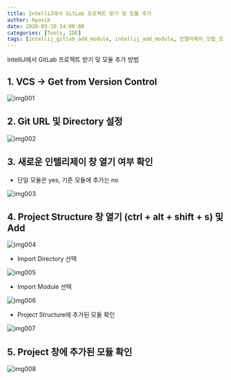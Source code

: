 ```yaml
---
title: IntelliJ에서 GitLab 프로젝트 받기 및 모듈 추가
author: Hyosik
date: 2020-03-20 14:00:00
categories: [Tools, IDE]
tags: [intellij_gitlab_add_module, intellij_add_module, 인텔리제이_깃랩_모듈_추가, 인텔리제이_모듈_추가, 깃랩_받기, 깃랩_겟]
---
```


IntelliJ에서 GitLab 프로젝트 받기 및 모듈 추가 방법

## 1. VCS → Get from Version Control

![img001](/assets/img/2020-03-20-intellij-gitlab-add-module/img001.png)

## 2. Git URL 및 Directory 설정

![img002](/assets/img/2020-03-20-intellij-gitlab-add-module/img002.png)

## 3. 새로운 인텔리제이 창 열기 여부 확인

* 단일 모듈은 yes, 기존 모듈에 추가는 no

![img003](/assets/img/2020-03-20-intellij-gitlab-add-module/img003.png)

## 4. Project Structure 창 열기 (ctrl + alt + shift + s) 및 Add

![img004](/assets/img/2020-03-20-intellij-gitlab-add-module/img004.png)

* Import Directory 선택

![img005](/assets/img/2020-03-20-intellij-gitlab-add-module/img005.png)

* Import Module 선택

![img006](/assets/img/2020-03-20-intellij-gitlab-add-module/img006.png)

* Project Structure에 추가된 모듈 확인

![img007](/assets/img/2020-03-20-intellij-gitlab-add-module/img007.png)

## 5. Project 창에 추가된 모듈 확인

![img008](/assets/img/2020-03-20-intellij-gitlab-add-module/img008.png)
